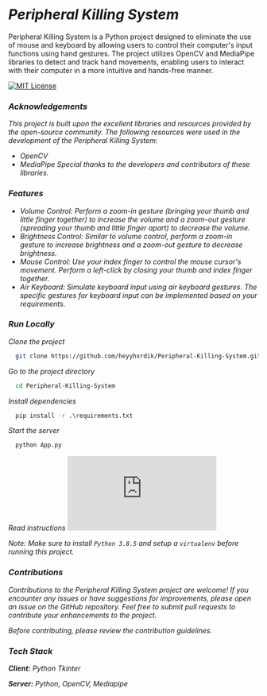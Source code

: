 
# _Peripheral Killing System_

Peripheral Killing System is a Python project designed to eliminate the use of mouse and keyboard by allowing users to control their computer's input functions using hand gestures. The project utilizes OpenCV and MediaPipe libraries to detect and track hand movements, enabling users to interact with their computer in a more intuitive and hands-free manner.




[![MIT License](https://img.shields.io/badge/License-MIT-green.svg)](https://github.com/pythonicforge/Peripheral-Killing-System/blob/v0.1.2/LICENSE)




### _Acknowledgements_

_This project is built upon the excellent libraries and resources provided by the open-source community. The following resources were used in the development of the Peripheral Killing System:_

- _OpenCV_
- _MediaPipe_
_Special thanks to the developers and contributors of these libraries._


### _Features_

- _Volume Control: Perform a zoom-in gesture (bringing your thumb and little finger together) to increase the volume and a zoom-out gesture (spreading your thumb and little finger apart) to decrease the volume._
 - _Brightness Control: Similar to volume control, perform a zoom-in gesture to increase brightness and a zoom-out gesture to decrease brightness._
- _Mouse Control: Use your index finger to control the mouse cursor's movement. Perform a left-click by closing your thumb and index finger together._
- _Air Keyboard: Simulate keyboard input using air keyboard gestures. The specific gestures for keyboard input can be implemented based on your requirements._


### _Run Locally_

_Clone the project_

```bash
  git clone https://github.com/heyyhxrdik/Peripheral-Killing-System.git
```

_Go to the project directory_

```bash
  cd Peripheral-Killing-System
```

_Install dependencies_

```bash
  pip install -r .\requirements.txt
```

_Start the server_

```bash
  python App.py
```

_Read instructions ![here](https://github.com/pythonicforge/Peripheral-Killing-System/blob/v0.1.2/INSTRUCTIONS.md)_

_*Note: Make sure to install `Python 3.8.5` and setup a `virtualenv` before running this project.*_


### _Contributions_

_Contributions to the Peripheral Killing System project are welcome! If you encounter any issues or have suggestions for improvements, please open an issue on the GitHub repository. Feel free to submit pull requests to contribute your enhancements to the project._

_Before contributing, please review the contribution guidelines._
### _Tech Stack_

_**Client:** Python Tkinter_

_**Server:** Python, OpenCV, Mediapipe_

